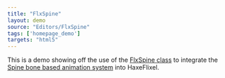 ```yaml
---
title: "FlxSpine"
layout: demo
source: "Editors/FlxSpine"
tags: ['homepage_demo']
targets: "html5"
---
```


This is a demo showing off the use of the [FlxSpine class](https://github.com/HaxeFlixel/flixel-addons/blob/master/flixel/addons/editors/spine/FlxSpine.hx) to integrate the [Spine bone based animation system](http://esotericsoftware.com/) into HaxeFlixel.